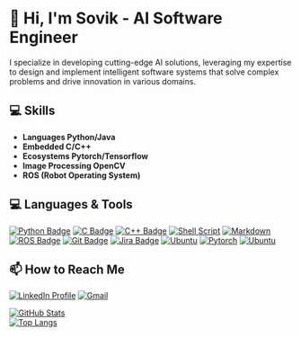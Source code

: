 # 🤖  Hi, I'm Sovik - AI Software Engineer

I specialize in developing cutting-edge AI solutions, leveraging my expertise to design and implement intelligent software systems that solve complex problems and drive innovation in various domains.

## 💻 Skills

* **Languages Python/Java**
* **Embedded C/C++**
* **Ecosystems Pytorch/Tensorflow**
* **Image Processing OpenCV**
* **ROS (Robot Operating System)**

## 💻 Languages & Tools

[![Python Badge](https://img.shields.io/badge/Python-14354C?style=for-the-badge&logo=python&logoColor=white)](https://www.python.org/)
[![C Badge](https://img.shields.io/badge/C-00599C?style=for-the-badge&logo=c&logoColor=white)]()
[![C++ Badge](https://img.shields.io/badge/C%2B%2B-00599C?style=for-the-badge&logo=c%2B%2B&logoColor=white)](https://www.cplusplus.com/)
[![Shell Script](https://img.shields.io/badge/Shell_Script-121011?style=for-the-badge&logo=gnu-bash&logoColor=white)]()
[![Markdown](https://img.shields.io/badge/Markdown-000000?style=for-the-badge&logo=markdown&logoColor=white)]()
[![ROS Badge](https://img.shields.io/badge/ROS-EE43A7?style=for-the-badge&logo=Robot%20Operating%20System&logoColor=white)]([https://www.ros.org/])
[![Git Badge](https://img.shields.io/badge/GIT-E44C30?style=for-the-badge&logo=git&logoColor=white)](https://git-scm.com/)
[![Jira Badge](https://img.shields.io/badge/Jira-0052CC?style=for-the-badge&logo=Jira&logoColor=white)](https://jira.atlassian.com/)
[![Ubuntu](https://img.shields.io/badge/Ubuntu-E95420?style=for-the-badge&logo=Ubuntu&logoColor=white)](https://ubuntu.com/)
[![Pytorch](https://www.google.com/url?sa=i&url=https%3A%2F%2Fen.m.wikipedia.org%2Fwiki%2FFile%3APyTorch_logo_black.svg&psig=AOvVaw1D3CKlVsYIMjAFK0ECSPG9&ust=1712457727664000&source=images&cd=vfe&opi=89978449&ved=0CBIQjRxqFwoTCMi56rHIrIUDFQAAAAAdAAAAABAE)](https://pytorch.org/)
[![Ubuntu](https://www.vectorlogo.zone/logos/tensorflow/tensorflow-ar21.svg)](https://www.tensorflow.org/)


## 📫 How to Reach Me

[![LinkedIn Profile](https://img.shields.io/badge/LinkedIn-0077B5?style=for-the-badge&logo=linkedin&logoColor=white)](https://www.linkedin.com/in/sovik-ghosh-5b2236136)
[![Gmail](https://img.shields.io/badge/Gmail-D14836?style=for-the-badge&logo=gmail&logoColor=white)](mailto:gsovik.official@gmail.com)

[![GitHub Stats](https://github-readme-stats.vercel.app/api?username=Sovik-Ghosh&theme=blue-green)]([https://github-readme-stats.vercel.app/api?username=Sovik-Ghosh) \
 [![Top Langs](https://github-readme-stats.vercel.app/api/top-langs/?username=Sovik-Ghosh&theme=blue-green)](https://github.com/anuraghazra/github-readme-stats)
